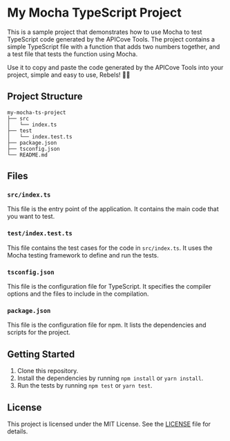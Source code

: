 # My Mocha TypeScript Project

This is a sample project that demonstrates how to use Mocha to test TypeScript code generated by the APICove Tools. The project contains a simple TypeScript file with a function that adds two numbers together, and a test file that tests the function using Mocha.

Use it to copy and paste the code generated by the APICove Tools into your project, simple and easy to use, Rebels! ✊🏽

## Project Structure

```
my-mocha-ts-project
├── src
│   └── index.ts
├── test
│   └── index.test.ts
├── package.json
├── tsconfig.json
└── README.md
```

## Files

### `src/index.ts`

This file is the entry point of the application. It contains the main code that you want to test.

### `test/index.test.ts`

This file contains the test cases for the code in `src/index.ts`. It uses the Mocha testing framework to define and run the tests.

### `tsconfig.json`

This file is the configuration file for TypeScript. It specifies the compiler options and the files to include in the compilation.

### `package.json`

This file is the configuration file for npm. It lists the dependencies and scripts for the project.

## Getting Started

1. Clone this repository.
2. Install the dependencies by running `npm install` or `yarn install`.
3. Run the tests by running `npm test` or `yarn test`.

## License

This project is licensed under the MIT License. See the [LICENSE](LICENSE) file for details.